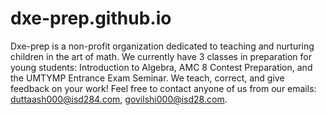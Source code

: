 # dxe-prep.github.io
Dxe-prep is a non-profit organization dedicated to teaching and nurturing children in the art of math. We currently have 3 classes in preparation for young students: Introduction to Algebra, AMC 8 Contest Preparation, and the UMTYMP Entrance Exam Seminar. We teach, correct, and give feedback on your work! 
Feel free to contact anyone of us from our emails: duttaash000@isd284.com, govilshi000@isd28.com.

